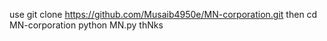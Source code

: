 use git clone https://github.com/Musaib4950e/MN-corporation.git
then  cd MN-corporation
python MN.py
   thNks
